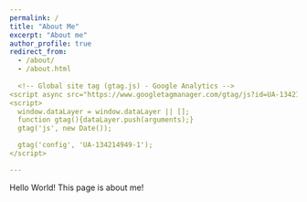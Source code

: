 ```yaml
---
permalink: /
title: "About Me"
excerpt: "About me"
author_profile: true
redirect_from: 
  - /about/
  - /about.html
  
  <!-- Global site tag (gtag.js) - Google Analytics -->
<script async src="https://www.googletagmanager.com/gtag/js?id=UA-134214949-1"></script>
<script>
  window.dataLayer = window.dataLayer || [];
  function gtag(){dataLayer.push(arguments);}
  gtag('js', new Date());

  gtag('config', 'UA-134214949-1');
</script>

---
```


Hello World!
This page is about me!
